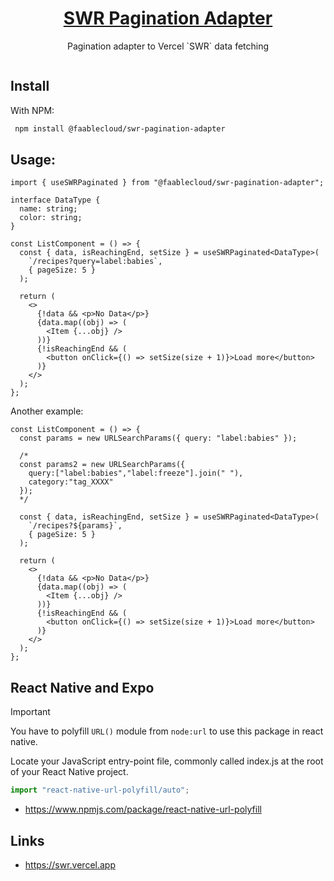 <p align="center">
  <a href="https://faable.com">
    <h1 align="center">SWR Pagination Adapter</h1>
  </a>
  <p align="center">Pagination adapter to Vercel `SWR` data fetching</p>
</p>

<p align="center">
  <a aria-label="NPM version" href="https://www.npmjs.com/package/@faable/faableql">
    <img alt="" src="https://img.shields.io/npm/v/@faable/swr-pagination-adapter.svg?style=for-the-badge&labelColor=000000">
  </a>
</p>

## Install

With NPM:

```bash
 npm install @faablecloud/swr-pagination-adapter
```

## Usage:

```tsx
import { useSWRPaginated } from "@faablecloud/swr-pagination-adapter";

interface DataType {
  name: string;
  color: string;
}

const ListComponent = () => {
  const { data, isReachingEnd, setSize } = useSWRPaginated<DataType>(
    `/recipes?query=label:babies`,
    { pageSize: 5 }
  );

  return (
    <>
      {!data && <p>No Data</p>}
      {data.map((obj) => (
        <Item {...obj} />
      ))}
      {!isReachingEnd && (
        <button onClick={() => setSize(size + 1)}>Load more</button>
      )}
    </>
  );
};
```

Another example:

```tsx
const ListComponent = () => {
  const params = new URLSearchParams({ query: "label:babies" });

  /*
  const params2 = new URLSearchParams({
    query:["label:babies","label:freeze"].join(" "),
    category:"tag_XXXX"
  });
  */

  const { data, isReachingEnd, setSize } = useSWRPaginated<DataType>(
    `/recipes?${params}`,
    { pageSize: 5 }
  );

  return (
    <>
      {!data && <p>No Data</p>}
      {data.map((obj) => (
        <Item {...obj} />
      ))}
      {!isReachingEnd && (
        <button onClick={() => setSize(size + 1)}>Load more</button>
      )}
    </>
  );
};
```

## React Native and Expo

> [!IMPORTANT]
> You have to polyfill `URL()` module from `node:url` to use this package in react native.

Locate your JavaScript entry-point file, commonly called index.js at the root of your React Native project.

```js
import "react-native-url-polyfill/auto";
```

- https://www.npmjs.com/package/react-native-url-polyfill

## Links

- https://swr.vercel.app
